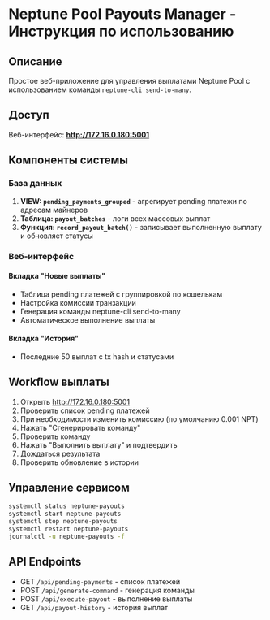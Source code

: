 # Neptune Pool Payouts Manager - Инструкция по использованию

## Описание

Простое веб-приложение для управления выплатами Neptune Pool с использованием команды `neptune-cli send-to-many`.

## Доступ

Веб-интерфейс: **http://172.16.0.180:5001**

## Компоненты системы

### База данных

1. **VIEW: `pending_payments_grouped`** - агрегирует pending платежи по адресам майнеров
2. **Таблица: `payout_batches`** - логи всех массовых выплат
3. **Функция: `record_payout_batch()`** - записывает выполненную выплату и обновляет статусы

### Веб-интерфейс

#### Вкладка "Новые выплаты"
- Таблица pending платежей с группировкой по кошелькам
- Настройка комиссии транзакции
- Генерация команды neptune-cli send-to-many
- Автоматическое выполнение выплаты

#### Вкладка "История"
- Последние 50 выплат с tx hash и статусами

## Workflow выплаты

1. Открыть http://172.16.0.180:5001
2. Проверить список pending платежей
3. При необходимости изменить комиссию (по умолчанию 0.001 NPT)
4. Нажать "Сгенерировать команду"
5. Проверить команду
6. Нажать "Выполнить выплату" и подтвердить
7. Дождаться результата
8. Проверить обновление в истории

## Управление сервисом

```bash
systemctl status neptune-payouts
systemctl start neptune-payouts
systemctl stop neptune-payouts
systemctl restart neptune-payouts
journalctl -u neptune-payouts -f
```

## API Endpoints

- GET `/api/pending-payments` - список платежей
- POST `/api/generate-command` - генерация команды
- POST `/api/execute-payout` - выполнение выплаты
- GET `/api/payout-history` - история выплат
